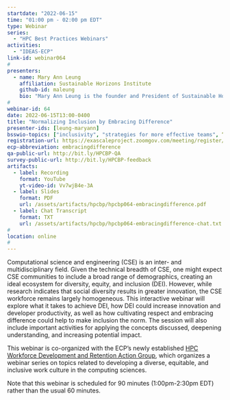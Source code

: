 ```yaml
---
startdate: "2022-06-15"
time: "01:00 pm - 02:00 pm EDT"
type: Webinar
series:
  - "HPC Best Practices Webinars"
activities:
  - "IDEAS-ECP"
link-id: webinar064
#
presenters:
  - name: Mary Ann Leung
    affiliation: Sustainable Horizons Institute
    github-id: maleung
    bio: "Mary Ann Leung is the founder and President of Sustainable Horizons Institute, a nonprofit organization dedicated to developing the computational science and engineering workforce and promoting diversity, equity, and inclusion.  Her research interests span computational quantum mechanics, quantum computing, high performance computing, workforce development, diversity, equity, and inclusion.  Leung serves as an Editor for the Computing in Science and Engineering (CiSE) Magazine Diversity and Inclusion department.  She performs a variety of community activities including serving on the study committee for the Congressionally mandated National Academies Assessment of the NASA University Leadership Initiative.  Dr. Leung holds B.A., M.S. and PhD. degrees in Computational Physical Chemistry."
#
webinar-id: 64
date: 2022-06-15T13:00-0400
title: "Normalizing Inclusion by Embracing Difference"
presenter-ids: [leung-maryann]
bsswio-topics: ["inclusivity", "strategies for more effective teams", “online learning”]
registration-url: https://exascaleproject.zoomgov.com/meeting/register/vJIscOuvqz4rEvgvterVYAd_ccxKXvhaPb0
ecp-abbreviation: embracingdifference
qa-public-url: http://bit.ly/HPCBP-QA
survey-public-url: http://bit.ly/HPCBP-feedback
artifacts:
  - label: Recording
    format: YouTube
    yt-video-id: Vv7wjB4e-3A
  - label: Slides
    format: PDF
    url: /assets/artifacts/hpcbp/hpcbp064-embracingdifference.pdf
  - label: Chat Transcript
    format: TXT
    url: /assets/artifacts/hpcbp/hpcbp064-embracingdifference-chat.txt
#
location: online
#
---
```

Computational science and engineering (CSE) is an inter- and multidisciplinary field.  Given the technical breadth of CSE, one might expect CSE communities to include a broad range of demographics, creating an ideal ecosystem for diversity, equity, and inclusion (DEI).  However, while research indicates that social diversity results in greater innovation, the CSE workforce remains largely homogeneous.  This interactive webinar will explore what it takes to achieve DEI, how DEI could increase innovation and developer productivity, as well as how cultivating respect and embracing difference could help to make inclusion the norm. The session will also include important activities for applying the concepts discussed, deepening understanding, and increasing potential impact.

This webinar is co-organized with the ECP’s newly established [HPC Workforce Development and Retention Action Group](https://www.exascaleproject.org/hpc-workforce/), which organizes a webinar series on topics related to developing a diverse, equitable, and inclusive work culture in the computing sciences.

Note that this webinar is scheduled for 90 minutes (1:00pm-2:30pm EDT) rather than the usual 60 minutes.
